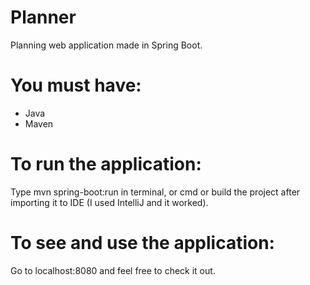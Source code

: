 # Planner
Planning web application made in Spring Boot.

# You must have:
- Java
- Maven

# To run the application:
Type mvn spring-boot:run in terminal, or cmd or build the project after importing it to IDE (I used IntelliJ and it worked).

# To see and use the application:
Go to localhost:8080 and feel free to check it out.

